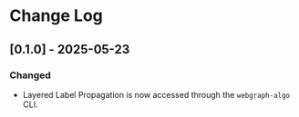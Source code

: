 # Change Log

## [0.1.0] - 2025-05-23

### Changed

* Layered Label Propagation is now accessed through the `webgraph-algo` CLI.
